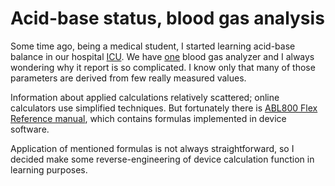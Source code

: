 # Acid-base status, blood gas analysis

Some time ago, being a medical student, I started learning acid-base balance in our hospital [ICU](https://en.wikipedia.org/wiki/Intensive_care_unit). We have [one](http://www.radiometer.com/en/products/blood-gas-testing/abl800-flex-blood-gas-analyzer) blood gas analyzer and I always wondering why it report is so complicated. I know only that many of those parameters are derived from few really measured values.

Information about applied calculations relatively scattered; online calculators use simplified techniques. But fortunately there is [ABL800 Flex Reference manual](http://www.radiometeramerica.com/~/media/Files/RadiometerComCloneset/RAME/Manuals/ABL800/989-963I%20ABL800%20Reference%20Manual%20-%20English%20US.pdf), which contains formulas implemented in device software.

Application of mentioned formulas is not always straightforward, so I decided make some reverse-engineering of device calculation function in learning purposes.
